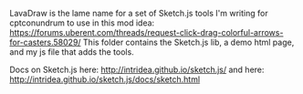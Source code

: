 LavaDraw is the lame name for a set of Sketch.js tools I'm writing for cptconundrum to use in this mod idea: https://forums.uberent.com/threads/request-click-drag-colorful-arrows-for-casters.58029/
This folder contains the Sketch.js lib, a demo html page, and my js file that adds the tools.

Docs on Sketch.js here: http://intridea.github.io/sketch.js/
and here: http://intridea.github.io/sketch.js/docs/sketch.html